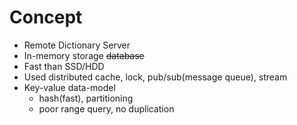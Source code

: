 # Concept

* Remote Dictionary Server
* In-memory storage ~~database~~
* Fast than SSD/HDD
* Used distributed cache, lock, pub/sub(message queue), stream
* Key-value data-model
	* hash(fast), partitioning
	* poor range query, no duplication
